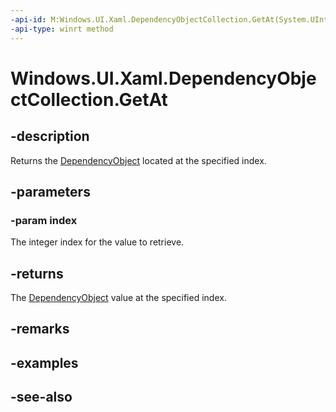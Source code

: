 ```yaml
---
-api-id: M:Windows.UI.Xaml.DependencyObjectCollection.GetAt(System.UInt32)
-api-type: winrt method
---
```


<!-- Method syntax
public Windows.UI.Xaml.DependencyObject GetAt(System.UInt32 index)
-->

# Windows.UI.Xaml.DependencyObjectCollection.GetAt

## -description
Returns the [DependencyObject](dependencyobject.md) located at the specified index.



## -parameters
### -param index
The integer index for the value to retrieve.

## -returns
The [DependencyObject](dependencyobject.md) value at the specified index.

## -remarks

## -examples

## -see-also

